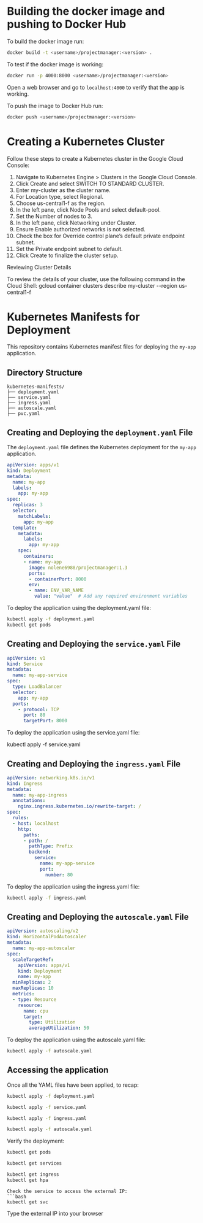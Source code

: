 # Building the docker image and pushing to Docker Hub

To build the docker image run:

```bash
docker build -t <username>/projectmanager:<version> .
```

To test if the docker image is working:

```bash
docker run -p 4000:8000 <username>/projectmanager:<version>
```

Open a web browser and go to `localhost:4000` to verify that the app is working.

To push the image to Docker Hub run:

```bash
docker push <username>/projectmanager:<version>
```
# Creating a Kubernetes Cluster

Follow these steps to create a Kubernetes cluster in the Google Cloud Console:

1. Navigate to Kubernetes Engine > Clusters in the Google Cloud Console.
2. Click Create and select SWITCH TO STANDARD CLUSTER.
3. Enter my-cluster as the cluster name.
4. For Location type, select Regional.
5. Choose us-central1-f as the region.
6. In the left pane, click Node Pools and select default-pool.
7. Set the Number of nodes to 3.
8. In the left pane, click Networking under Cluster.
9. Ensure Enable authorized networks is not selected.
10. Check the box for Override control plane’s default private endpoint subnet.
11. Set the Private endpoint subnet to default.
12. Click Create to finalize the cluster setup.

Reviewing Cluster Details

To review the details of your cluster, use the following command in the Cloud Shell:
gcloud container clusters describe my-cluster --region us-central1-f

# Kubernetes Manifests for Deployment

This repository contains Kubernetes manifest files for deploying the `my-app` application.

## Directory Structure

```
kubernetes-manifests/
├── deployment.yaml
├── service.yaml
├── ingress.yaml
├── autoscale.yaml
├── pvc.yaml
```

## Creating and Deploying the `deployment.yaml` File

The `deployment.yaml` file defines the Kubernetes deployment for the `my-app` application.

```yaml
apiVersion: apps/v1
kind: Deployment
metadata:
  name: my-app
  labels:
    app: my-app
spec:
  replicas: 3
  selector:
    matchLabels:
      app: my-app
  template:
    metadata:
      labels:
        app: my-app
    spec:
      containers:
      - name: my-app
        image: nolene6988/projectmanager:1.3
        ports:
        - containerPort: 8000
        env:
        - name: ENV_VAR_NAME
          value: "value"  # Add any required environment variables

```
To deploy the application using the deployment.yaml file:

```bash
kubectl apply -f deployment.yaml
kubectl get pods
```

## Creating and Deploying the `service.yaml` File

```yaml
apiVersion: v1
kind: Service
metadata:
  name: my-app-service
spec:
  type: LoadBalancer
  selector:
    app: my-app
  ports:
    - protocol: TCP
      port: 80
      targetPort: 8000
```
To deploy the application using the service.yaml file:

kubectl apply -f service.yaml


## Creating and Deploying the `ingress.yaml` File

```yaml
apiVersion: networking.k8s.io/v1
kind: Ingress
metadata:
  name: my-app-ingress
  annotations:
    nginx.ingress.kubernetes.io/rewrite-target: /
spec:
  rules:
  - host: localhost
    http:
      paths:
      - path: /
        pathType: Prefix
        backend:
          service:
            name: my-app-service
            port:
              number: 80
```
To deploy the application using the ingress.yaml file:

```bash
kubectl apply -f ingress.yaml
```

## Creating and Deploying the `autoscale.yaml` File

```yaml
apiVersion: autoscaling/v2
kind: HorizontalPodAutoscaler
metadata:
  name: my-app-autoscaler
spec:
  scaleTargetRef:
    apiVersion: apps/v1
    kind: Deployment
    name: my-app
  minReplicas: 2
  maxReplicas: 10
  metrics:
  - type: Resource
    resource:
      name: cpu
      target:
        type: Utilization
        averageUtilization: 50
```

To deploy the application using the autoscale.yaml file:

```bash
kubectl apply -f autoscale.yaml
```

## Accessing the application

Once all the YAML files have been applied, to recap:

```bash
kubectl apply -f deployment.yaml

kubectl apply -f service.yaml

kubectl apply -f ingress.yaml

kubectl apply -f autoscale.yaml
```

Verify the deployment:

```bash
kubectl get pods

kubectl get services

kubectl get ingress
kubectl get hpa
```

```
Check the service to access the external IP:
```bash
kubectl get svc
```

Type the external IP into your browser
